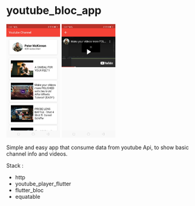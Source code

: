 # youtube_bloc_app

<img src=https://github.com/gergirod/youtube_bloc_app/blob/master/assets/image_1.jpg height=300 /> <img src=https://github.com/gergirod/youtube_bloc_app/blob/master/assets/image_2.jpg height=300 />

Simple and easy app that consume data from youtube Api, to show basic channel info and videos.

Stack :
* http
* youtube_player_flutter
* flutter_bloc
* equatable
